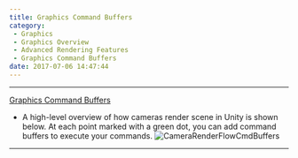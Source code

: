 ```yaml
---
title: Graphics Command Buffers
category:
 - Graphics
 - Graphics Overview
 - Advanced Rendering Features
 - Graphics Command Buffers
date: 2017-07-06 14:47:44
---
```


___

[Graphics Command Buffers](https://docs.unity3d.com/Manual/GraphicsCommandBuffers.html)

- A high-level overview of how cameras render scene in Unity is shown below. At each point marked with a green dot, you can add command buffers to execute your commands.
![CameraRenderFlowCmdBuffers](https://docs.unity3d.com/uploads/SL/CameraRenderFlowCmdBuffers.svg)
___